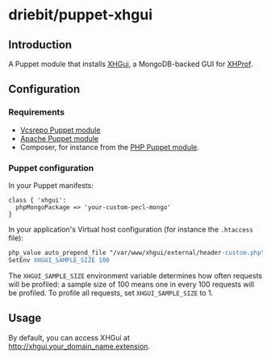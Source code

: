 driebit/puppet-xhgui
====================

Introduction
-----------
A Puppet module that installs [XHGui](https://github.com/preinheimer/xhgui),
a MongoDB-backed GUI for [XHProf](https://github.com/facebook/xhprof).

Configuration
-------------

### Requirements

* [Vcsrepo Puppet module](https://github.com/puppetlabs/puppetlabs-vcsrepo)
* [Apache Puppet module](https://github.com/example42/puppet-apache)
* Composer, for instance from the [PHP Puppet module](http://forge.puppetlabs.com/nodes/php).

### Puppet configuration

In your Puppet manifests:

```puppet
class { 'xhgui':
  phpMongoPackage => 'your-custom-pecl-mongo'
}
```

In your application's Virtual host configuration (for instance the `.htaccess` file):

```apache
php_value auto_prepend_file "/var/www/xhgui/external/header-custom.php"
SetEnv XHGUI_SAMPLE_SIZE 100
```

The `XHGUI_SAMPLE_SIZE` environment variable determines how often requests will
be profiled: a sample size of 100 means one in every 100 requests will be
profiled. To profile all requests, set `XHGUI_SAMPLE_SIZE` to 1.

Usage
-----

By default, you can access XHGui at http://xhgui.your_domain_name.extension.
